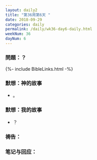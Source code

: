 ```yaml
---
layout: daily2
title: "第36周第6天 "
date: 2018-09-29
categories: daily
permalink: /daily/wk36-day6-daily.html
weekNum: 36
dayNum: 6
---
```


### 問題：？

{%- include BibleLinks.html -%}

### 默想：神的故事 
+ 。

### 默想：我的故事
+ ？

### 祷告：

### 笔记与回应：
